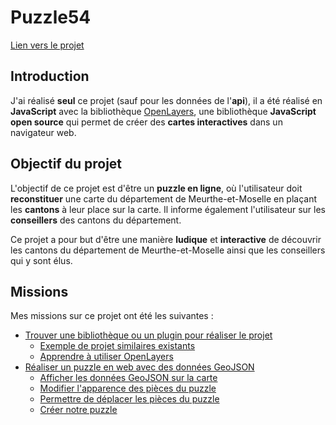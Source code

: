 <script setup>
import CustomContainer from '/components/CustomContainer.vue'
</script>

# Puzzle54

<custom-container type="info">
<p><a target="_blank" href="https://webcarto.infogeo54.fr/index.php/view/map?repository=public&project=puzzle_cd54">Lien vers le projet</a></p>
</custom-container>

## Introduction

J'ai réalisé **seul** ce projet (sauf pour les données de l'**api**), il a été réalisé en **JavaScript** avec la bibliothèque [OpenLayers](/puzzle54/veille-techno#presentation-d-openlayers),
une bibliothèque **JavaScript open source** qui permet de créer des **cartes interactives** dans un navigateur web.

## Objectif du projet

L'objectif de ce projet est d'être un **puzzle en ligne**, où l'utilisateur doit **reconstituer** une carte du département de Meurthe-et-Moselle en plaçant les **cantons** à leur place sur la carte.
Il informe également l'utilisateur sur les **conseillers** des cantons du département.

Ce projet a pour but d'être une manière **ludique** et **interactive** de découvrir les cantons du département de Meurthe-et-Moselle ainsi que les conseillers qui y sont élus.

## Missions

Mes missions sur ce projet ont été les suivantes :
- [Trouver une bibliothèque ou un plugin pour réaliser le projet](/puzzle54/veille-techno#openlayers)
    - [Exemple de projet similaires existants](/puzzle54/veille-techno#exemples-de-projets-similaires)
    - [Apprendre à utiliser OpenLayers](/puzzle54/veille-techno#apprendre-a-utiliser-openlayers)
- [Réaliser un puzzle en web avec des données GeoJSON](/puzzle54/realisation#realiser-un-puzzle-en-web-avec-des-donnees-geojson)
    - [Afficher les données GeoJSON sur la carte](/puzzle54/realisation#afficher-les-donnees-geojson-sur-la-carte)
    - [Modifier l'apparence des pièces du puzzle](/puzzle54/realisation#modifier-l-apparence-des-pieces-du-puzzle)
    - [Permettre de déplacer les pièces du puzzle](/puzzle54/realisation#permettre-de-deplacer-les-pieces-du-puzzle)
    - [Créer notre puzzle](/puzzle54/realisation#creer-notre-puzzle)